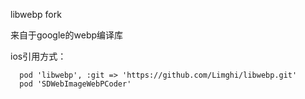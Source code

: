 libwebp fork

来自于google的webp编译库

ios引用方式：

```
  pod 'libwebp', :git => 'https://github.com/Limghi/libwebp.git'
  pod 'SDWebImageWebPCoder'
```
